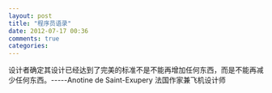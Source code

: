```yaml
---
layout: post
title: "程序员语录"
date: 2012-07-17 00:36
comments: true
categories: 
---
```

设计者确定其设计已经达到了完美的标准不是不能再增加任何东西，而是不能再减少任何东西。-----Anotine de Saint-Exupery 法国作家兼飞机设计师
